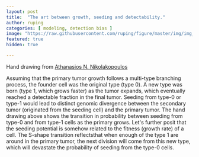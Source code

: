 ```yaml
---
layout: post
title:  "The art between growth, seeding and detectability."
author: ruping
categories: [ modeling, detection bias ]
image: "https://raw.githubusercontent.com/ruping/figure/master/img/img_0107.jpg"
featured: true
hidden: true

---
```

Hand drawing from [Athanasios N. Nikolakopoulos](https://www.nikolako.net/)

Assuming that the primary tumor growth follows a multi-type branching process, the founder cell was the original type (type 0). A new type was born (type 1, which grows faster) as the tumor expands, which eventually reached a detectable fraction in the final tumor. Seeding from type-0 or type-1 would lead to distinct genomic divergence between the secondary tumor (originated from the seeding cell) and the primary tumor. The hand drawing above shows the transition in probability between seeding from type-0 and from type-1 cells as the primary grows. Let's further posit that the seeding potential is somehow related to the fitness (growth rate) of a cell. The S-shape transition reflectsthat when enough of the type 1 are around in the primary tumor, the next division will come from this new type, which will devastate the probability of seeding from the type-0 cells.
 


<!--
#### So how do we do spoilers?

```html
<span class="spoiler">My hidden paragraph here.</span>
```
-->